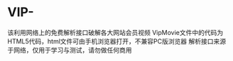 # VIP-
该利用网络上的免费解析接口破解各大网站会员视频
VipMovie文件中的代码为HTML5代码，html文件可由手机浏览器打开，不兼容PC版浏览器
解析接口来源于网络，仅用于学习与测试，请勿做任何商用



